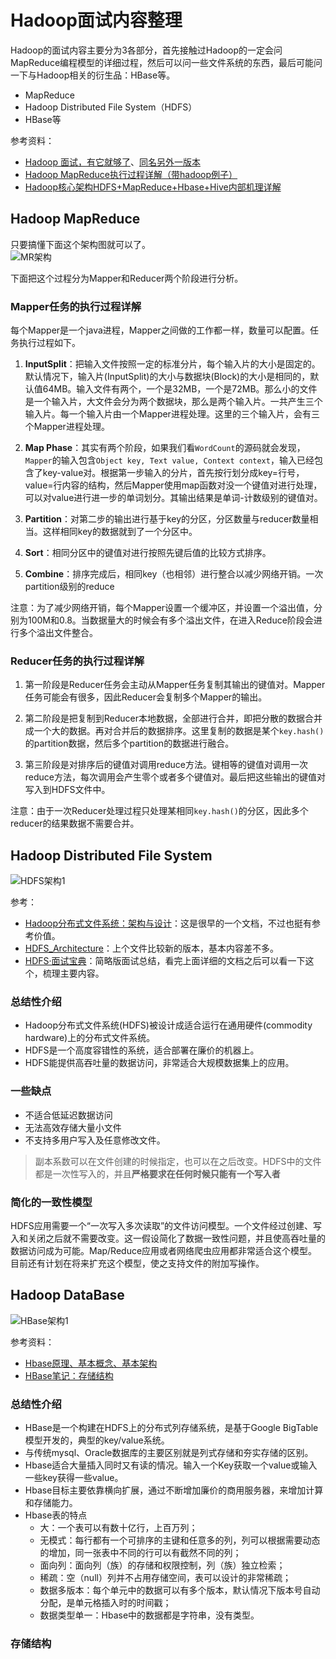 # Hadoop面试内容整理

Hadoop的面试内容主要分为3各部分，首先接触过Hadoop的一定会问MapReduce编程模型的详细过程，然后可以问一些文件系统的东西，最后可能问一下与Hadoop相关的衍生品：HBase等。
- MapReduce
- Hadoop Distributed File System（HDFS）  
- HBase等  

参考资料： 
- [Hadoop 面试，有它就够了](https://www.jianshu.com/p/c97ff0ab5f49)、[同名另外一版本](http://k.sina.com.cn/article_1708729084_65d922fc034002mnt.html)
- [Hadoop MapReduce执行过程详解（带hadoop例子）](https://my.oschina.net/itblog/blog/275294)
- [Hadoop核心架构HDFS+MapReduce+Hbase+Hive内部机理详解](https://www.csdn.net/article/2014-02-17/2818431-HDFS+MapReduce+Hbase)

## Hadoop MapReduce
只要搞懂下面这个架构图就可以了。  
![MR架构](https://upload-images.jianshu.io/upload_images/697231-2fd012f3d2074e26)

下面把这个过程分为Mapper和Reducer两个阶段进行分析。

### Mapper任务的执行过程详解
每个Mapper是一个java进程，Mapper之间做的工作都一样，数量可以配置。任务执行过程如下。

1. **InputSplit**：把输入文件按照一定的标准分片，每个输入片的大小是固定的。默认情况下，输入片(InputSplit)的大小与数据块(Block)的大小是相同的，默认值64MB。输入文件有两个，一个是32MB，一个是72MB。那么小的文件是一个输入片，大文件会分为两个数据块，那么是两个输入片。一共产生三个输入片。每一个输入片由一个Mapper进程处理。这里的三个输入片，会有三个Mapper进程处理。

2. **Map Phase**：其实有两个阶段，如果我们看`WordCount`的源码就会发现，`Mapper`的输入包含`Object key, Text value, Context context`，输入已经包含了key-value对。根据第一步输入的分片，首先按行划分成key=行号，value=行内容的结构，然后Mapper使用map函数对没一个键值对进行处理，可以对value进行进一步的单词划分。其输出结果是单词-计数级别的键值对。

3. **Partition**：对第二步的输出进行基于key的分区，分区数量与reducer数量相当。这样相同key的数据就到了一个分区中。

4. **Sort**：相同分区中的键值对进行按照先键后值的比较方式排序。

5. **Combine**：排序完成后，相同key（也相邻）进行整合以减少网络开销。一次partition级别的reduce

注意：为了减少网络开销，每个Mapper设置一个缓冲区，并设置一个溢出值，分别为100M和0.8。当数据量大的时候会有多个溢出文件，在进入Reduce阶段会进行多个溢出文件整合。

### Reducer任务的执行过程详解
1. 第一阶段是Reducer任务会主动从Mapper任务复制其输出的键值对。Mapper任务可能会有很多，因此Reducer会复制多个Mapper的输出。

2. 第二阶段是把复制到Reducer本地数据，全部进行合并，即把分散的数据合并成一个大的数据。再对合并后的数据排序。这里复制的数据是某个`key.hash()`的partition数据，然后多个partition的数据进行融合。

3. 第三阶段是对排序后的键值对调用reduce方法。键相等的键值对调用一次reduce方法，每次调用会产生零个或者多个键值对。最后把这些输出的键值对写入到HDFS文件中。

注意：由于一次Reducer处理过程只处理某相同`key.hash()`的分区，因此多个reducer的结果数据不需要合并。

## Hadoop Distributed File System
![HDFS架构1](https://hadoop.apache.org/docs/r1.0.4/cn/images/hdfsarchitecture.gif)

参考：
- [Hadoop分布式文件系统：架构与设计](https://hadoop.apache.org/docs/r1.0.4/cn/hdfs_design.html)：这是很早的一个文档，不过也挺有参考价值。
- [HDFS_Architecture](https://hadoop.apache.org/docs/r2.8.0/hadoop-project-dist/hadoop-hdfs/HdfsDesign.html#HDFS_Architecture)：上个文件比较新的版本，基本内容差不多。
- [HDFS·面试宝典](https://troywu0.gitbooks.io/spark/content/hdfs.html)：简略版面试总结，看完上面详细的文档之后可以看一下这个，梳理主要内容。

### 总结性介绍
- Hadoop分布式文件系统(HDFS)被设计成适合运行在通用硬件(commodity hardware)上的分布式文件系统。
- HDFS是一个高度容错性的系统，适合部署在廉价的机器上。
- HDFS能提供高吞吐量的数据访问，非常适合大规模数据集上的应用。

### 一些缺点
- 不适合低延迟数据访问
- 无法高效存储大量小文件
- 不支持多用户写入及任意修改文件。
> 副本系数可以在文件创建的时候指定，也可以在之后改变。HDFS中的文件都是一次性写入的，并且**严格要求在任何时候只能有一个写入者**
### 简化的一致性模型
HDFS应用需要一个“一次写入多次读取”的文件访问模型。一个文件经过创建、写入和关闭之后就不需要改变。这一假设简化了数据一致性问题，并且使高吞吐量的数据访问成为可能。Map/Reduce应用或者网络爬虫应用都非常适合这个模型。目前还有计划在将来扩充这个模型，使之支持文件的附加写操作。

## Hadoop DataBase
![HBase架构1](http://img.blog.csdn.net/20170528230853515?watermark/2/text/aHR0cDovL2Jsb2cuY3Nkbi5uZXQvemdfaG92ZXI=/font/5a6L5L2T/fontsize/400/fill/I0JBQkFCMA==/dissolve/70/gravity/Center)

参考资料：
- [Hbase原理、基本概念、基本架构](https://blog.csdn.net/woshiwanxin102213/article/details/17584043)
- [HBase笔记：存储结构](http://blog.javachen.com/2013/06/15/hbase-note-about-data-structure.html)

### 总结性介绍
- HBase是一个构建在HDFS上的分布式列存储系统，是基于Google BigTable模型开发的，典型的key/value系统。
- 与传统mysql、Oracle数据库的主要区别就是列式存储和夯实存储的区别。
- Hbase适合大量插入同时又有读的情况。输入一个Key获取一个value或输入一些key获得一些value。
- Hbase目标主要依靠横向扩展，通过不断增加廉价的商用服务器，来增加计算和存储能力。
- Hbase表的特点
    - 大：一个表可以有数十亿行，上百万列；
    - 无模式：每行都有一个可排序的主键和任意多的列，列可以根据需要动态的增加，同一张表中不同的行可以有截然不同的列；
    - 面向列：面向列（族）的存储和权限控制，列（族）独立检索；
    - 稀疏：空（null）列并不占用存储空间，表可以设计的非常稀疏；
    - 数据多版本：每个单元中的数据可以有多个版本，默认情况下版本号自动分配，是单元格插入时的时间戳；
    - 数据类型单一：Hbase中的数据都是字符串，没有类型。

### 存储结构

